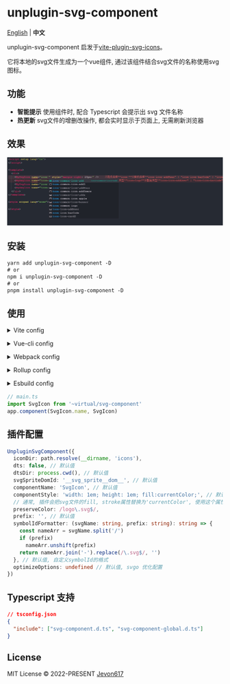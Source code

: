 # unplugin-svg-component
[English](./README.md) | **中文**

unplugin-svg-component 启发于[vite-plugin-svg-icons](https://github.com/vbenjs/vite-plugin-svg-icons)。

它将本地的svg文件生成为一个vue组件, 通过该组件结合svg文件的名称使用svg图标。

## 功能

* **智能提示** 使用组件时, 配合 Typescript 会提示出 svg 文件名称
* **热更新** svg文件的增删改操作, 都会实时显示于页面上, 无需刷新浏览器

## 效果

![image](./images/intellisense.jpg)

## 安装 

```shell
yarn add unplugin-svg-component -D
# or
npm i unplugin-svg-component -D
# or
pnpm install unplugin-svg-component -D
```

## 使用

<details>
<summary>Vite config</summary><br>

```ts
// vite.config.ts
import UnpluginSvgComponent from 'unplugin-svg-component/vite'
export default defineConfig({
  plugins: [
    UnpluginSvgComponent({ /* options */ })
  ],
})
```
<br></details>


<details>
<summary>Vue-cli config</summary><br>

```js
// vue.config.js
const { defineConfig } = require('@vue/cli-service')
const UnpluginSvgComponent = require('unplugin-svg-component/webpack').default

module.exports = defineConfig({
  configureWebpack: {
    plugins: [
      UnpluginSvgComponent({ /* options */ })
    ]
  }
})
```
<br></details>

<details>
<summary>Webpack config</summary><br>

```js
// webpack.config.js
const UnpluginSvgComponent = require('unplugin-svg-component/webpack').default

module.exports = {
  /* ... */
  plugins: [
    UnpluginSvgComponent({ /* options */ }),
  ],
}
```
<br></details>

<details>
<summary>Rollup config</summary><br>

```js
// rollup.config.js
import UnpluginSvgComponent from 'unplugin-svg-component/rollup'

export default {
  plugins: [
    UnpluginSvgComponent({ /* options */ }),
  ],
}
```
<br></details>

<details>
<summary>Esbuild config</summary><br>

```js
// esbuild.config.js
import { build } from 'esbuild'
import UnpluginSvgComponent from 'unplugin-svg-component/esbuild'

build({
  /* ... */
  plugins: [
    UnpluginSvgComponent({
      /* options */
    }),
  ],
})
```
<br></details>

```ts
// main.ts
import SvgIcon from '~virtual/svg-component'
app.component(SvgIcon.name, SvgIcon)
```

## 插件配置

```ts
UnpluginSvgComponent({
  iconDir: path.resolve(__dirname, 'icons'),
  dts: false, // 默认值
  dtsDir: process.cwd(), // 默认值
  svgSpriteDomId: '__svg_sprite__dom__', // 默认值
  componentName: 'SvgIcon', // 默认值
  componentStyle: 'width: 1em; height: 1em; fill:currentColor;', // 默认值
  // 通常, 插件会把svg文件的fill, stroke属性替换为'currentColor', 使用这个属性可以让插件保留svg原来的颜色
  preserveColor: /logo\.svg$/,
  prefix: '', // 默认值
  symbolIdFormatter: (svgName: string, prefix: string): string => {
    const nameArr = svgName.split('/')
    if (prefix)
      nameArr.unshift(prefix)
    return nameArr.join('-').replace(/\.svg$/, '')
  }, // 默认值, 自定义symbolId的格式
  optimizeOptions: undefined // 默认值, svgo 优化配置
})
```

## Typescript 支持
```json
// tsconfig.json
{
  "include": ["svg-component.d.ts", "svg-component-global.d.ts"]
}
```

## License
MIT License © 2022-PRESENT [Jevon617](https://github.com/Jevon617)
